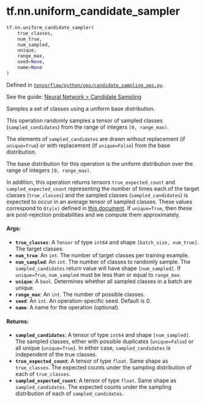 <div itemscope itemtype="http://developers.google.com/ReferenceObject">
<meta itemprop="name" content="tf.nn.uniform_candidate_sampler" />
</div>

# tf.nn.uniform_candidate_sampler

``` python
tf.nn.uniform_candidate_sampler(
    true_classes,
    num_true,
    num_sampled,
    unique,
    range_max,
    seed=None,
    name=None
)
```



Defined in [`tensorflow/python/ops/candidate_sampling_ops.py`](https://www.tensorflow.org/code/tensorflow/python/ops/candidate_sampling_ops.py).

See the guide: [Neural Network > Candidate Sampling](../../../../api_guides/python/nn.md#Candidate_Sampling)

Samples a set of classes using a uniform base distribution.

This operation randomly samples a tensor of sampled classes
(`sampled_candidates`) from the range of integers `[0, range_max)`.

The elements of `sampled_candidates` are drawn without replacement
(if `unique=True`) or with replacement (if `unique=False`) from
the base distribution.

The base distribution for this operation is the uniform distribution
over the range of integers `[0, range_max)`.

In addition, this operation returns tensors `true_expected_count`
and `sampled_expected_count` representing the number of times each
of the target classes (`true_classes`) and the sampled
classes (`sampled_candidates`) is expected to occur in an average
tensor of sampled classes.  These values correspond to `Q(y|x)`
defined in [this
document](http://www.tensorflow.org/extras/candidate_sampling.pdf).
If `unique=True`, then these are post-rejection probabilities and we
compute them approximately.

#### Args:

* <b>`true_classes`</b>: A `Tensor` of type `int64` and shape `[batch_size,
    num_true]`. The target classes.
* <b>`num_true`</b>: An `int`.  The number of target classes per training example.
* <b>`num_sampled`</b>: An `int`.  The number of classes to randomly sample. The
    `sampled_candidates` return value will have shape `[num_sampled]`. If
    `unique=True`, `num_sampled` must be less than or equal to `range_max`.
* <b>`unique`</b>: A `bool`. Determines whether all sampled classes in a batch are
    unique.
* <b>`range_max`</b>: An `int`. The number of possible classes.
* <b>`seed`</b>: An `int`. An operation-specific seed. Default is 0.
* <b>`name`</b>: A name for the operation (optional).


#### Returns:

* <b>`sampled_candidates`</b>: A tensor of type `int64` and shape `[num_sampled]`.  The
    sampled classes, either with possible duplicates (`unique=False`) or all
    unique (`unique=True`). In either case, `sampled_candidates` is
    independent of the true classes.
* <b>`true_expected_count`</b>: A tensor of type `float`.  Same shape as
    `true_classes`. The expected counts under the sampling distribution
    of each of `true_classes`.
* <b>`sampled_expected_count`</b>: A tensor of type `float`. Same shape as
    `sampled_candidates`. The expected counts under the sampling distribution
    of each of `sampled_candidates`.
